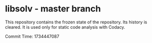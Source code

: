 # libsolv - master branch

This repository contains the frozen state of the repository.
Its history is cleared. It is used only for static code
analysis with Codacy.

Commit Time: 1734447087